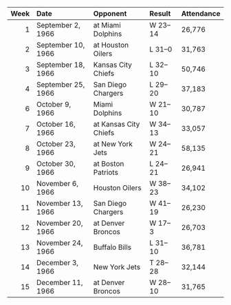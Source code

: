 |   Week | Date               | Opponent              | Result   | Attendance   |
|-------:|:-------------------|:----------------------|:---------|:-------------|
|      1 | September 2, 1966  | at Miami Dolphins     | W 23–14  | 26,776       |
|      2 | September 10, 1966 | at Houston Oilers     | L 31–0   | 31,763       |
|      3 | September 18, 1966 | Kansas City Chiefs    | L 32–10  | 50,746       |
|      4 | September 25, 1966 | San Diego Chargers    | L 29–20  | 37,183       |
|      6 | October 9, 1966    | Miami Dolphins        | W 21–10  | 30,787       |
|      7 | October 16, 1966   | at Kansas City Chiefs | W 34–13  | 33,057       |
|      8 | October 23, 1966   | at New York Jets      | W 24–21  | 58,135       |
|      9 | October 30, 1966   | at Boston Patriots    | L 24–21  | 26,941       |
|     10 | November 6, 1966   | Houston Oilers        | W 38–23  | 34,102       |
|     11 | November 13, 1966  | San Diego Chargers    | W 41–19  | 26,230       |
|     12 | November 20, 1966  | at Denver Broncos     | W 17–3   | 26,703       |
|     13 | November 24, 1966  | Buffalo Bills         | L 31–10  | 36,781       |
|     14 | December 3, 1966   | New York Jets         | T 28–28  | 32,144       |
|     15 | December 11, 1966  | at Denver Broncos     | W 28–10  | 31,765       |